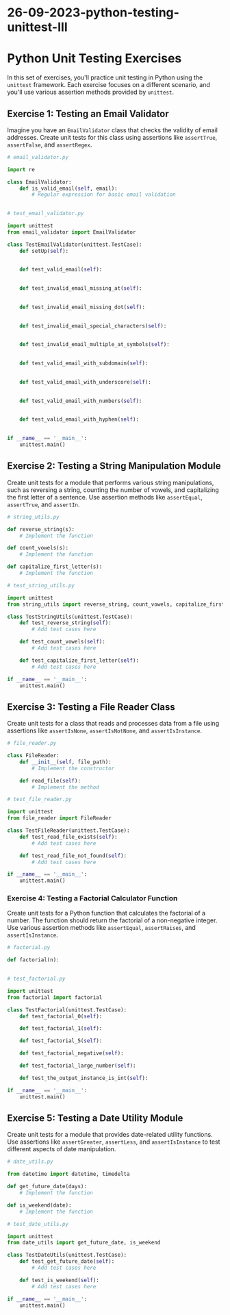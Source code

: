 # 26-09-2023-python-testing-unittest-III




# Python Unit Testing Exercises

In this set of exercises, you'll practice unit testing in Python using the `unittest` framework. Each exercise focuses on a different scenario, and you'll use various assertion methods provided by `unittest`.

## Exercise 1: Testing an Email Validator

Imagine you have an `EmailValidator` class that checks the validity of email addresses. Create unit tests for this class using assertions like `assertTrue`, `assertFalse`, and `assertRegex`.

```python
# email_validator.py

import re

class EmailValidator:
    def is_valid_email(self, email):
        # Regular expression for basic email validation
        
```

```python
# test_email_validator.py

import unittest
from email_validator import EmailValidator

class TestEmailValidator(unittest.TestCase):
    def setUp(self):
        

    def test_valid_email(self):
        

    def test_invalid_email_missing_at(self):
        

    def test_invalid_email_missing_dot(self):
        

    def test_invalid_email_special_characters(self):
        

    def test_invalid_email_multiple_at_symbols(self):
        

    def test_valid_email_with_subdomain(self):
        

    def test_valid_email_with_underscore(self):
        

    def test_valid_email_with_numbers(self):
        

    def test_valid_email_with_hyphen(self):
       

if __name__ == '__main__':
    unittest.main()

```

## Exercise 2: Testing a String Manipulation Module

Create unit tests for a module that performs various string manipulations, such as reversing a string, counting the number of vowels, and capitalizing the first letter of a sentence. Use assertion methods like `assertEqual`, `assertTrue`, and `assertIn`.

```python
# string_utils.py

def reverse_string(s):
    # Implement the function

def count_vowels(s):
    # Implement the function

def capitalize_first_letter(s):
    # Implement the function
```

```python
# test_string_utils.py

import unittest
from string_utils import reverse_string, count_vowels, capitalize_first_letter

class TestStringUtils(unittest.TestCase):
    def test_reverse_string(self):
        # Add test cases here

    def test_count_vowels(self):
        # Add test cases here

    def test_capitalize_first_letter(self):
        # Add test cases here

if __name__ == '__main__':
    unittest.main()
```

## Exercise 3: Testing a File Reader Class

Create unit tests for a class that reads and processes data from a file using assertions like `assertIsNone`, `assertIsNotNone`, and `assertIsInstance`.

```python
# file_reader.py

class FileReader:
    def __init__(self, file_path):
        # Implement the constructor

    def read_file(self):
        # Implement the method
```

```python
# test_file_reader.py

import unittest
from file_reader import FileReader

class TestFileReader(unittest.TestCase):
    def test_read_file_exists(self):
        # Add test cases here

    def test_read_file_not_found(self):
        # Add test cases here

if __name__ == '__main__':
    unittest.main()
```


### Exercise 4: Testing a Factorial Calculator Function

Create unit tests for a Python function that calculates the factorial of a number. The function should return the factorial of a non-negative integer. Use various assertion methods like `assertEqual`, `assertRaises`, and `assertIsInstance`.

```python
# factorial.py

def factorial(n):
    
```

```python
# test_factorial.py

import unittest
from factorial import factorial

class TestFactorial(unittest.TestCase):
    def test_factorial_0(self):

    def test_factorial_1(self):

    def test_factorial_5(self):

    def test_factorial_negative(self):

    def test_factorial_large_number(self):

    def test_the_output_instance_is_int(self):

if __name__ == '__main__':
    unittest.main()
```


## Exercise 5: Testing a Date Utility Module

Create unit tests for a module that provides date-related utility functions. Use assertions like `assertGreater`, `assertLess`, and `assertIsInstance` to test different aspects of date manipulation.

```python
# date_utils.py

from datetime import datetime, timedelta

def get_future_date(days):
    # Implement the function

def is_weekend(date):
    # Implement the function
```

```python
# test_date_utils.py

import unittest
from date_utils import get_future_date, is_weekend

class TestDateUtils(unittest.TestCase):
    def test_get_future_date(self):
        # Add test cases here

    def test_is_weekend(self):
        # Add test cases here

if __name__ == '__main__':
    unittest.main()
```


